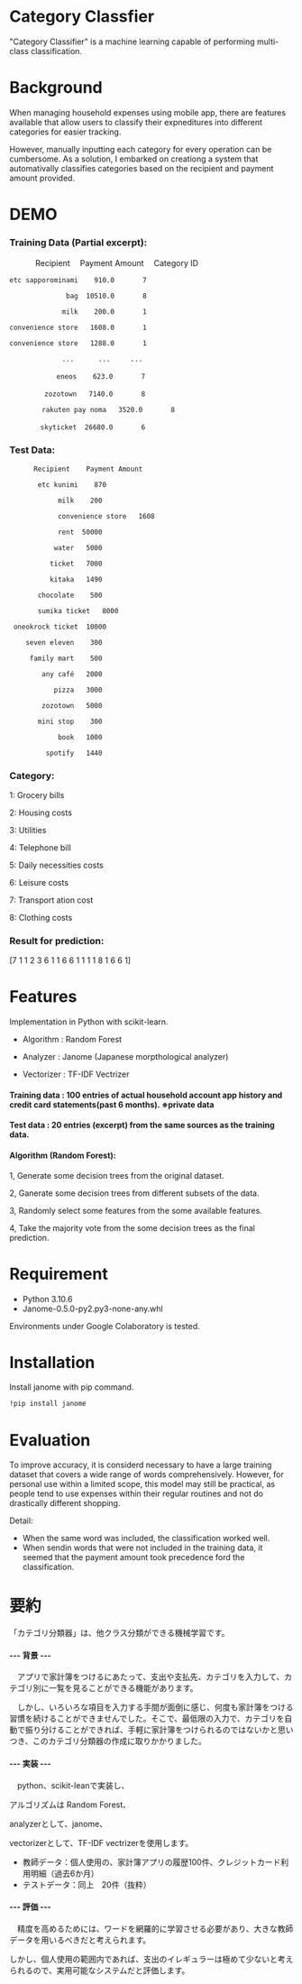 # Category Classfier

"Category Classifier" is a machine learning capable of performing multi-class classification.

# Background

When managing household expenses using mobile app, there are features available that allow users to classify their expneditures into different categories for easier tracking. 

However, manually inputting each category for every operation can be cumbersome. As a solution, I embarked on creationg a system that automativally classifies categories based on the recipient and payment amount provided.

# DEMO

### Training Data (Partial excerpt):
　　　
    Recipient 　Payment Amount　 Category ID
    
    etc sapporominami    910.0       7

                  bag  10510.0       8
                  
                 milk    200.0       1
                 
    convenience store   1608.0       1
    
    convenience store   1288.0       1
    
                 ...      ...     ...
                 
              　eneos    623.0       7
               
           　zozotown   7140.0       8
            
            rakuten pay noma   3520.0       8
    
     　     skyticket  26680.0       6
           


### Test Data:

          Recipient    Payment Amount
          
           etc kunimi    870
           
                milk    200
                
                convenience store   1608
   
                rent  50000
                
               water   5000
               
              ticket   7000
              
              kitaka   1490
              
           chocolate    500
           
           sumika ticket   8000
        
     oneokrock ticket  10000
     
        seven eleven    300
        
         family mart    500
         
            any café   2000
            
               pizza   3000
               
            zozotown   5000
            
           mini stop    300
           
                book   1000
                
             spotify   1440


             

### Category:

1: Grocery bills

2: Housing costs

3: Utilities


4: Telephone bill

5: Daily necessities costs

6: Leisure costs

7: Transport ation cost

8: Clothing costs


### Result for prediction:

[7 1 1 2 3 6 1 1 6 6 1 1 1 1 8 1 6 6 1]

# Features

Implementation in Python with scikit-learn.




* Algorithm : Random Forest

* Analyzer : Janome (Japanese morpthological analyzer)

* Vectorizer : TF-IDF Vectrizer





#### Training data : 100 entries of actual household account app history and credit card statements(past 6 months). ※private data





#### Test data : 20 entries (excerpt) from the same sources as the training data.





#### Algorithm (Random Forest):



1, Generate some decision trees from the original dataset.

2, Ganerate some decision trees from different subsets of the data.

3, Randomly select some features from the some available features.

4, Take the majority vote from the some decision trees as the final prediction.




# Requirement

* Python 3.10.6
* Janome-0.5.0-py2.py3-none-any.whl

Environments under Google Colaboratory is tested.


# Installation

Install janome with pip command.

```bash
!pip install janome
```

# Evaluation

To improve accuracy, it is considerd necessary to have a large training dataset that covers a wide range of words comprehensively. However, for personal use within a limited scope, this model may still be practical, as people tend to use  expenses within their regular routines and not do drastically different shopping.


Detail:

* When the same word was included, the classification worked well.
* When sendin words that were not included in the training data, it seemed that the payment amount took precedence ford the classification.

# 要約
「カテゴリ分類器」は、他クラス分類ができる機械学習です。

#### --- 背景 ---

　アプリで家計簿をつけるにあたって、支出や支払先、カテゴリを入力して、カテゴリ別に一覧を見ることができる機能があります。

　しかし、いろいろな項目を入力する手間が面倒に感じ、何度も家計簿をつける習慣を続けることができませんでした。そこで、最低限の入力で、カテゴリを自動で振り分けることができれば、手軽に家計簿をつけられるのではないかと思いつき、このカテゴリ分類器の作成に取りかかりました。

#### --- 実装 ---

　python、scikit-leanで実装し、

 アルゴリズムは Random Forest、

 analyzerとして、janome、

 vectorizerとして、TF-IDF vectrizerを使用します。

 * 教師データ：個人使用の、家計簿アプリの履歴100件、クレジットカード利用明細（過去6か月）
 * テストデータ：同上　20件（抜粋）

#### --- 評価 ---
　精度を高めるためには、ワードを網羅的に学習させる必要があり、大きな教師データを用いるべきだと考えられます。

 しかし、個人使用の範囲内であれば、支出のイレギュラーは極めて少ないと考えられるので、実用可能なシステムだと評価します。



